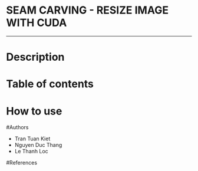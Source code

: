 # SEAM CARVING - RESIZE IMAGE WITH CUDA
---
# Description

# Table of contents

# How to use

#Authors

- Tran Tuan Kiet
- Nguyen Duc Thang
- Le Thanh Loc

#References
